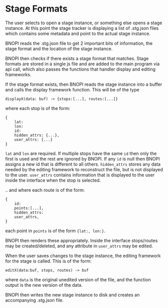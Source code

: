 # Stage Formats

The user selects to open a stage instance, or something else opens a stage instance. At this point the stage tracker is displaying a list of .stg.json files which contains some metadata and point to the actual stage instance.

BNOPI reads the .stg.json file to get 2 important bits of information, the stage format and the location of the stage instance.

BNOPI then checks if there exists a stage format that matches. Stage formats are stored in a single js file and are added to the main program via api call, which also passes the functions that handler display and editing frameworks.

If the stage format exists, then BNOPI reads the stage instance into a buffer and calls the display framework function. This will be of the type

	displayX(data: buf) -> {stops:[...], routes:[...]}

where each stop is of the form:
```
{
	lat:
	lon:
	id:
	hidden_attrs: {...},
	user_attrs: {...}
}
```
`lat` and `lon` are required. If multiple stops have the same `id` then only the first is used and the rest are ignored by BNOPI. If any `id` is null then BNOPI assigns a new id that is different to all others. `hidden_attrs` stores any data needed by the editing framework to reconstruct the file, but is not displayed to the user. `user_attrs` contains information that is displayed to the user inside the interface when the stop is selected.

.. and where each route is of the form:
```
{
	id:
	points:[...],
	hidden_attrs:
	user_attrs,
}
```
each point in `points` is of the form `{lat:, lon:}`.


BNOPI then renders these appropriately. Inside the interface stops/routes may be created/deleted, and any attribute in `user_attrs` may be edited.

When the user saves changes to the stage instance, the editing framework for the stage is called. This is of the form:

	editX(data:buf, stops, routes) -> buf

where `data` is the original unedited version of the file, and the function output is the new version of the data.

BNOPI then writes the new stage instance to disk and creates an accompanying .stg.json file.